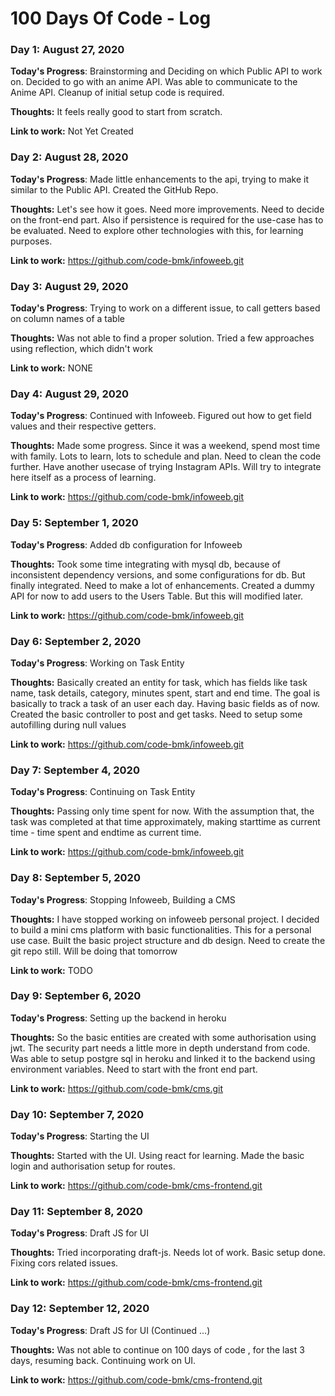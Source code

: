# 100 Days Of Code - Log

### Day 1: August 27, 2020

**Today's Progress**: Brainstorming and Deciding on which Public API to work on. Decided to go with an anime API. Was able to communicate to the Anime API. Cleanup of initial setup code is required.

**Thoughts:** It feels really good to start from scratch.

**Link to work:** Not Yet Created


### Day 2: August 28, 2020

**Today's Progress**: Made little enhancements to the api, trying to make it similar to the Public API. Created the GitHub Repo. 

**Thoughts:** Let's see how it goes. Need more improvements. Need to decide on the front-end part. Also if persistence is required for the use-case has to be evaluated. Need to explore other technologies with this, for learning purposes.

**Link to work:** https://github.com/code-bmk/infoweeb.git


### Day 3: August 29, 2020

**Today's Progress**: Trying to work on a different issue, to call getters based on column names of a table

**Thoughts:** Was not able to find a proper solution. Tried a few approaches using reflection, which didn't work

**Link to work:** NONE


### Day 4: August 29, 2020

**Today's Progress**: Continued with Infoweeb. Figured out how to get field values and their respective getters.

**Thoughts:** Made some progress. Since it was a weekend, spend most time with family. Lots to learn, lots to schedule and plan. Need to clean the code further. Have another usecase of trying Instagram APIs. Will try to integrate here itself as a process of learning.

**Link to work:** https://github.com/code-bmk/infoweeb.git


### Day 5: September 1, 2020

**Today's Progress**: Added db configuration for Infoweeb

**Thoughts:** Took some time integrating with mysql db, because of inconsistent dependency versions, and some configurations for db. But finally integrated. Need to make a lot of enhancements. Created a dummy API for now to add users to the Users Table. But this will modified later.

**Link to work:** https://github.com/code-bmk/infoweeb.git


### Day 6: September 2, 2020

**Today's Progress**: Working on Task Entity

**Thoughts:** Basically created an entity for task, which has fields like task name, task details, category, minutes spent, start and end time. The goal is basically to track a task of an user each day. Having basic fields as of now. Created the basic controller to post and get tasks. Need to setup some autofilling during null values

**Link to work:** https://github.com/code-bmk/infoweeb.git


### Day 7: September 4, 2020

**Today's Progress**: Continuing on Task Entity

**Thoughts:** Passing only time spent for now. With the assumption that, the task was completed at that time approximately, making starttime as current time - time spent and endtime as current time.

**Link to work:** https://github.com/code-bmk/infoweeb.git


### Day 8: September 5, 2020

**Today's Progress**: Stopping Infoweeb, Building a CMS

**Thoughts:** I have stopped working on infoweeb personal project. I decided to build a mini cms platform with basic functionalities. This for a personal use case. Built the basic project structure and db design. Need to create the git repo still. Will be doing that tomorrow

**Link to work:** TODO

### Day 9: September 6, 2020

**Today's Progress**: Setting up the backend in heroku

**Thoughts:** So the basic entities are created with some authorisation using jwt. The security part needs a little more in depth understand from code. Was able to setup postgre sql in heroku and linked it to the backend using environment variables. Need to start with the front end part.

**Link to work:** https://github.com/code-bmk/cms.git

### Day 10: September 7, 2020

**Today's Progress**: Starting the UI

**Thoughts:** Started with the UI. Using react for learning. Made the basic login and authorisation setup for routes.

**Link to work:** https://github.com/code-bmk/cms-frontend.git


### Day 11: September 8, 2020

**Today's Progress**: Draft JS for UI

**Thoughts:** Tried incorporating draft-js. Needs lot of work. Basic setup done. Fixing cors related issues.

**Link to work:** https://github.com/code-bmk/cms-frontend.git


### Day 12: September 12, 2020

**Today's Progress**: Draft JS for UI (Continued ...)

**Thoughts:** Was not able to continue on 100 days of code , for the last 3 days, resuming back. Continuing work on UI.

**Link to work:** https://github.com/code-bmk/cms-frontend.git